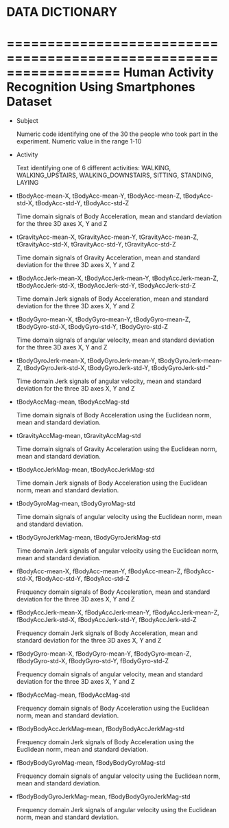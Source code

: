 # DATA DICTIONARY
==================================================================
Human Activity Recognition Using Smartphones Dataset
================================================================== 

* Subject

	Numeric code identifying one of the 30 the people who took part in the experiment. 
	Numeric value in the range 1-10

* Activity

	Text identifying one of 6 different activities:
	WALKING, WALKING_UPSTAIRS, WALKING_DOWNSTAIRS, SITTING, STANDING, LAYING
	
* tBodyAcc-mean-X, tBodyAcc-mean-Y, tBodyAcc-mean-Z, tBodyAcc-std-X, tBodyAcc-std-Y,
 tBodyAcc-std-Z

	Time domain signals of Body Acceleration, mean and standard deviation for the three
	3D axes X, Y and Z

* tGravityAcc-mean-X, tGravityAcc-mean-Y, tGravityAcc-mean-Z, tGravityAcc-std-X,
tGravityAcc-std-Y, tGravityAcc-std-Z

	Time domain signals of Gravity Acceleration, mean and standard deviation for the
	three 3D axes X, Y and Z


* tBodyAccJerk-mean-X, tBodyAccJerk-mean-Y, tBodyAccJerk-mean-Z, tBodyAccJerk-std-X,
tBodyAccJerk-std-Y, tBodyAccJerk-std-Z

	Time domain Jerk signals of Body Acceleration, mean and standard deviation for the 
	three 3D axes X, Y and Z

* tBodyGyro-mean-X, tBodyGyro-mean-Y, tBodyGyro-mean-Z, tBodyGyro-std-X, tBodyGyro-std-Y,
 tBodyGyro-std-Z

	Time domain signals of angular velocity, mean and standard deviation for the three 
	3D axes X, Y and Z

* tBodyGyroJerk-mean-X, tBodyGyroJerk-mean-Y, tBodyGyroJerk-mean-Z, tBodyGyroJerk-std-X,
tBodyGyroJerk-std-Y, tBodyGyroJerk-std-"

	Time domain Jerk signals of angular velocity, mean and standard deviation for the 
	three 3D axes X, Y and Z

* tBodyAccMag-mean, tBodyAccMag-std

	Time domain signals of Body Acceleration using the Euclidean norm, mean and standard 
	deviation.

* tGravityAccMag-mean, tGravityAccMag-std

	Time domain signals of Gravity Acceleration using the Euclidean norm, mean and 
	standard deviation.

* tBodyAccJerkMag-mean, tBodyAccJerkMag-std

	Time domain Jerk signals of Body Acceleration using the Euclidean norm, mean and 
	standard deviation.

* tBodyGyroMag-mean, tBodyGyroMag-std

	Time domain signals of angular velocity using the Euclidean norm, mean and standard 
	deviation.

* tBodyGyroJerkMag-mean, tBodyGyroJerkMag-std

	Time domain Jerk signals of angular velocity using the Euclidean norm, mean and 
	standard deviation.

* fBodyAcc-mean-X, fBodyAcc-mean-Y, fBodyAcc-mean-Z, fBodyAcc-std-X, fBodyAcc-std-Y, 
fBodyAcc-std-Z

	Frequency domain signals of Body Acceleration, mean and standard deviation for the 
	three 3D axes X, Y and Z

* fBodyAccJerk-mean-X, fBodyAccJerk-mean-Y, fBodyAccJerk-mean-Z, fBodyAccJerk-std-X, 
fBodyAccJerk-std-Y, fBodyAccJerk-std-Z

	Frequency domain Jerk signals of Body Acceleration, mean and standard deviation for 
	the three 3D axes X, Y and Z

* fBodyGyro-mean-X, fBodyGyro-mean-Y, fBodyGyro-mean-Z, fBodyGyro-std-X, 
fBodyGyro-std-Y, fBodyGyro-std-Z

	Frequency domain signals of angular velocity, mean and standard deviation for the 
	three 3D axes X, Y and Z

* fBodyAccMag-mean, fBodyAccMag-std

	Frequency domain signals of Body Acceleration using the Euclidean norm, mean and 
	standard deviation.

* fBodyBodyAccJerkMag-mean, fBodyBodyAccJerkMag-std

	Frequency domain Jerk signals of Body Acceleration using the Euclidean norm, mean 
	and standard deviation.

* fBodyBodyGyroMag-mean, fBodyBodyGyroMag-std

	Frequency domain signals of angular velocity using the Euclidean norm, mean and 
	standard deviation.

* fBodyBodyGyroJerkMag-mean, fBodyBodyGyroJerkMag-std

	Frequency domain Jerk signals of angular velocity using the Euclidean norm, mean 
	and standard deviation.
